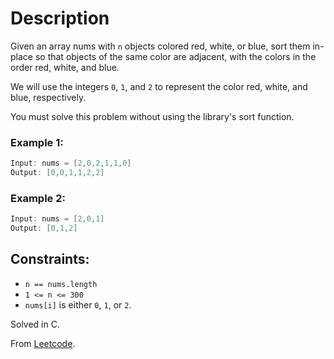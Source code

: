 # Description

Given an array nums with `n` objects colored red, white, or blue, sort them in-place so that objects of the same color are adjacent, with the colors in the order red, white, and blue.

We will use the integers `0`, `1`, and `2` to represent the color red, white, and blue, respectively.

You must solve this problem without using the library's sort function.

### Example 1:
```C
Input: nums = [2,0,2,1,1,0]
Output: [0,0,1,1,2,2]
```

### Example 2:
```C
Input: nums = [2,0,1]
Output: [0,1,2]
```

## Constraints:

* `n == nums.length`
* `1 <= n <= 300`
* `nums[i]` is either `0`, `1`, or `2`.

Solved in C.

From [Leetcode](https://leetcode.com/problems/sort-colors/).

